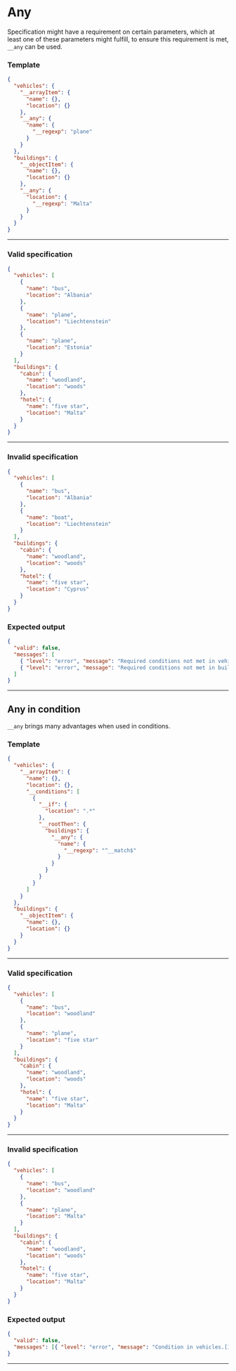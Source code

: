 # Any

Specification might have a requirement on certain parameters, which at least one of these parameters might fulfill, to
ensure this requirement is met, `__any` can be used.

### Template

```json
{
  "vehicles": {
    "__arrayItem": {
      "name": {},
      "location": {}
    },
    "__any": {
      "name": {
        "__regexp": "plane"
      }
    }
  },
  "buildings": {
    "__objectItem": {
      "name": {},
      "location": {}
    },
    "__any": {
      "location": {
        "__regexp": "Malta"
      }
    }
  }
}
```

---

### Valid specification

```json
{
  "vehicles": [
    {
      "name": "bus",
      "location": "Albania"
    },
    {
      "name": "plane",
      "location": "Liechtenstein"
    },
    {
      "name": "plane",
      "location": "Estonia"
    }
  ],
  "buildings": {
    "cabin": {
      "name": "woodland",
      "location": "woods"
    },
    "hotel": {
      "name": "five star",
      "location": "Malta"
    }
  }
}
```

---

### Invalid specification

```json
{
  "vehicles": [
    {
      "name": "bus",
      "location": "Albania"
    },
    {
      "name": "boat",
      "location": "Liechtenstein"
    }
  ],
  "buildings": {
    "cabin": {
      "name": "woodland",
      "location": "woods"
    },
    "hotel": {
      "name": "five star",
      "location": "Cyprus"
    }
  }
}
```

### Expected output

```json
{
  "valid": false,
  "messages": [
    { "level": "error", "message": "Required conditions not met in vehicles" },
    { "level": "error", "message": "Required conditions not met in buildings" }
  ]
}
```

---

## Any in condition

`__any` brings many advantages when used in conditions.

### Template

```json
{
  "vehicles": {
    "__arrayItem": {
      "name": {},
      "location": {},
      "__conditions": [
        {
          "__if": {
            "location": ".*"
          },
          "__rootThen": {
            "buildings": {
              "__any": {
                "name": {
                  "__regexp": "^__match$"
                }
              }
            }
          }
        }
      ]
    }
  },
  "buildings": {
    "__objectItem": {
      "name": {},
      "location": {}
    }
  }
}
```

---

### Valid specification

```json
{
  "vehicles": [
    {
      "name": "bus",
      "location": "woodland"
    },
    {
      "name": "plane",
      "location": "five star"
    }
  ],
  "buildings": {
    "cabin": {
      "name": "woodland",
      "location": "woods"
    },
    "hotel": {
      "name": "five star",
      "location": "Malta"
    }
  }
}
```

---

### Invalid specification

```json
{
  "vehicles": [
    {
      "name": "bus",
      "location": "woodland"
    },
    {
      "name": "plane",
      "location": "Malta"
    }
  ],
  "buildings": {
    "cabin": {
      "name": "woodland",
      "location": "woods"
    },
    "hotel": {
      "name": "five star",
      "location": "Malta"
    }
  }
}
```

### Expected output

```json
{
  "valid": false,
  "messages": [{ "level": "error", "message": "Condition in vehicles.[1].location is not met with location" }]
}
```

---
